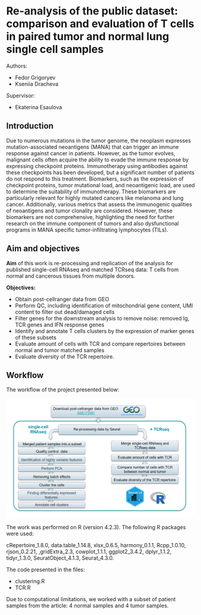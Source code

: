 # Re-analysis of the public dataset: comparison and evaluation of T cells in paired tumor and normal lung single cell samples

Authors:
- Fedor Grigoryev
- Kseniia Dracheva

Supervisor:
- Ekaterina Esaulova


## Introduction
Due to numerous mutations in the tumor genome, the neoplasm expresses mutation-associated neoantigens (MANA) that can trigger an immune response against cancer in patients.
However, as the tumor evolves, malignant cells often acquire the ability to evade the immune response by expressing checkpoint proteins. 
Immunotherapy using antibodies against these checkpoints has been developed, but a significant number of patients do not respond to this treatment.
Biomarkers, such as the expression of checkpoint proteins, tumor mutational load, and neoantigenic load, are used to determine the suitability of immunotherapy.
These biomarkers are particularly relevant for highly mutated cancers like melanoma and lung cancer. 
Additionally, various metrics that assess the immunogenic qualities of neoantigens and tumor clonality are considered.
However, these biomarkers are not comprehensive, highlighting the need for further research on the immune component of tumors and also dysfunctional programs in
MANA specific tumor-infiltrating lymphocytes (TILs).

## Aim and objectives

**Aim** of this work is re-processing and replication of the analysis for published single-cell RNAseq and matched TCRseq data:
T cells from normal and cancerous tissues from multiple donors.

**Objectives:**
- Obtain post-cellranger data from GEO
- Perform QC, including identification of mitochondrial gene content, UMI content to filter out dead/damaged cells
- Filter genes for the downstream analysis to remove noise: removed Ig, TCR genes and IFN response genes
- Identify and annotate T cells clusters by the expression of marker genes of these subsets
- Evaluate amount of cells with TCR and compare repertoires between normal and tumor matched samples  
- Evaluate diversity of the TCR repertoire.

## Workflow

The workflow of the project presented below:

![](pictures/pipline.png)

The work was performed on R (version 4.2.3). The following R packages were used:

cRepertoire_1.8.0, data.table_1.14.8,  xlsx_0.6.5,     harmony_0.1.1,
Rcpp_1.0.10,        rjson_0.2.21,       ,gridExtra_2.3,  cowplot_1.1.1,
ggplot2_3.4.2,      dplyr_1.1.2,        tidyr_1.3.0,    SeuratObject_4.1.3, Seurat_4.3.0. 

The code presented in the files:
- clustering.R
- TCR.R

Due to computational limitations, we worked with a subset of patient samples from the article: 4 normal samples and 4 tumor samples.




